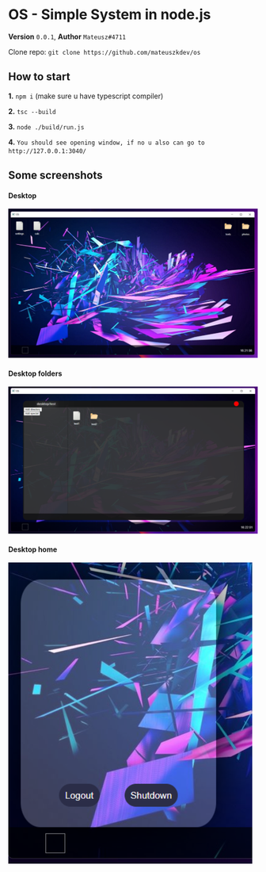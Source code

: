# OS - Simple System in node.js

**Version** `0.0.1`,
**Author** `Mateusz#4711`

Clone repo: `git clone https://github.com/mateuszkdev/os`

## How to start

**1.** `npm i` (make sure u have typescript compiler)

**2.** `tsc --build`

**3.** `node ./build/run.js`

**4.** `You should see opening window, if no u also can go to http://127.0.0.1:3040/`

## Some screenshots

#### Desktop
![Desktop](./screenshots/desktop1906.png?raw=true)

#### Desktop folders
![DesktopFolders](./screenshots/desktopFolder1906.png?raw=true)

#### Desktop home
![DesktopHome](./screenshots/desktopHome1906.png?raw=true)

